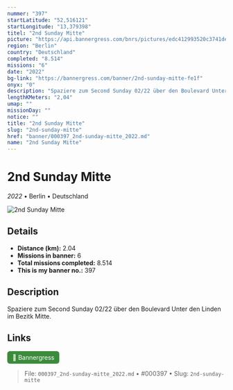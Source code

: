 ```yaml
---
nummer: "397"
startLatitude: "52,516121"
startLongitude: "13,379398"
titel: "2nd Sunday Mitte"
picture: "https://api.bannergress.com/bnrs/pictures/edc412993520c3741de81742a59f4e3f"
region: "Berlin"
country: "Deutschland"
completed: "8.514"
missions: "6"
date: "2022"
bg-link: "https://bannergress.com/banner/2nd-sunday-mitte-fe1f"
onyx: "0"
description: "Spaziere zum Second Sunday 02/22 über den Boulevard Unter den Linden im Bezitk Mitte."
lengthKMeters: "2,04"
umap: ""
missionDay: ""
notice: ""
title: "2nd Sunday Mitte"
slug: "2nd-sunday-mitte"
href: "banner/000397_2nd-sunday-mitte_2022.md"
name: "2nd Sunday Mitte"
---
```

# 2nd Sunday Mitte

*2022* • Berlin • Deutschland

![2nd Sunday Mitte](https://api.bannergress.com/bnrs/pictures/edc412993520c3741de81742a59f4e3f)



## Details
- **Distance (km):** 2.04
- **Missions in banner:** 6
- **Total missions completed:** 8.514
- **This is my banner no.:** 397



## Description
Spaziere zum Second Sunday 02/22 über den Boulevard Unter den Linden im Bezitk Mitte.



## Links
<a href="https://bannergress.com/banner/2nd-sunday-mitte-fe1f" target="_blank" style="display:inline-block;margin-right:8px;padding:6px 12px;background:#3c8b3c;color:#fff;text-decoration:none;border-radius:6px;">🔗 Bannergress</a>



> File: `000397_2nd-sunday-mitte_2022.md` • #000397 • Slug: `2nd-sunday-mitte`

